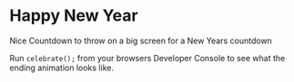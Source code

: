 Happy New Year
==============

Nice Countdown to throw on a big screen for a New Years countdown


Run `celebrate();` from your browsers Developer Console to see what the ending animation looks like.
